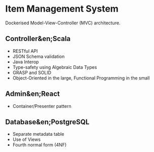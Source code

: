 # Item Management System

Dockerised Model-View-Controller (MVC) architecture.

## Controller&en;Scala

* RESTful API
* JSON Schema validation
* Java Interop
* Type-safety using Algebraic Data Types
* GRASP and SOLID
* Object-Oriented in the large, Functional Programming in the small

## Admin&en;React

* Container/Presenter pattern

## Database&en;PostgreSQL

* Separate metadata table
* Use of Views
* Fourth normal form (4NF)
